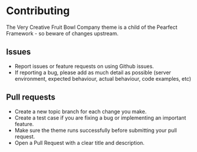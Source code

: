 # Contributing

The Very Creative Fruit Bowl Company theme is a child of the Pearfect Framework - so beware of changes upstream.



## Issues

- Report issues or feature requests on using Github issues.
- If reporting a bug, please add as much detail as possible (server environment, expected behaviour, actual behaviour, code examples, etc)



## Pull requests

- Create a new topic branch for each change you make.
- Create a test case if you are fixing a bug or implementing an important feature.
- Make sure the theme runs successfully before submitting your pull request.
- Open a Pull Request with a clear title and description.
